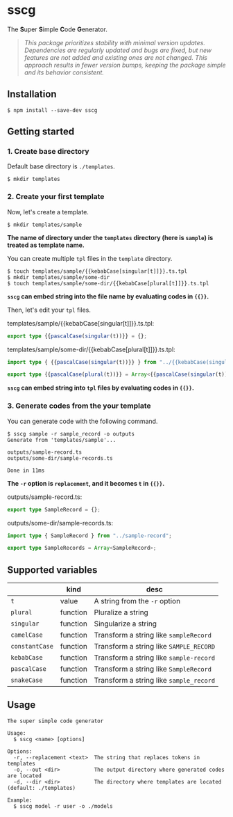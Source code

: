 # sscg

The **S**uper **S**imple **C**ode **G**enerator.

> *This package prioritizes stability with minimal version updates. Dependencies are regularly updated and bugs are fixed, but new features are not added and existing ones are not changed. This approach results in fewer version bumps, keeping the package simple and its behavior consistent.*

## Installation

```
$ npm install --save-dev sscg
```

## Getting started

### 1. Create base directory

Default base directory is `./templates`.

```
$ mkdir templates
```

### 2. Create your first template

Now, let's create a template.

```
$ mkdir templates/sample
```

**The name of directory under the `templates` directory (here is `sample`) is treated as template name.**

You can create multiple `tpl` files in the `template` directory.

```
$ touch templates/sample/{{kebabCase[singular[t]]}}.ts.tpl
$ mkdir templates/sample/some-dir
$ touch templates/sample/some-dir/{{kebabCase[plural[t]]}}.ts.tpl
```

**`sscg` can embed string into the file name by evaluating codes in `{{}}`.**

Then, let's edit your `tpl` files.

templates/sample/{{kebabCase[singular[t]]}}.ts.tpl:

```ts
export type {{pascalCase(singular(t))}} = {};
```

templates/sample/some-dir/{{kebabCase[plural[t]]}}.ts.tpl:

```ts
import type { {{pascalCase(singular(t))}} } from "../{{kebabCase(singular(t))}}";

export type {{pascalCase(plural(t))}} = Array<{{pascalCase(singular(t))}}>;
```

**`sscg` can embed string into `tpl` files by evaluating codes in `{{}}`.**

### 3. Generate codes from the your template

You can generate code with the following command.

```
$ sscg sample -r sample_record -o outputs
Generate from 'templates/sample'...

outputs/sample-record.ts
outputs/some-dir/sample-records.ts

Done in 11ms
```

**The `-r` option is `replacement`, and it becomes `t` in `{{}}`.**

outputs/sample-record.ts:

```ts
export type SampleRecord = {};
```

outputs/some-dir/sample-records.ts:

```ts
import type { SampleRecord } from "../sample-record";

export type SampleRecords = Array<SampleRecord>;
```

## Supported variables

|                | kind     | desc                                    |
|----------------|----------|-----------------------------------------|
| `t`            | value    | A string from the `-r` option           |
| `plural`       | function | Pluralize a string                      |
| `singular`     | function | Singularize a string                    |
| `camelCase`    | function | Transform a string like `sampleRecord`  |
| `constantCase` | function | Transform a string like `SAMPLE_RECORD` |
| `kebabCase`    | function | Transform a string like `sample-record` |
| `pascalCase`   | function | Transform a string like `SampleRecord`  |
| `snakeCase`    | function | Transform a string like `sample_record` |

## Usage

```
The super simple code generator

Usage:
  $ sscg <name> [options]

Options:
  -r, --replacement <text>  The string that replaces tokens in templates
  -o, --out <dir>           The output directory where generated codes are located
  -d, --dir <dir>           The directory where templates are located (default: ./templates)

Example:
  $ sscg model -r user -o ./models
```
